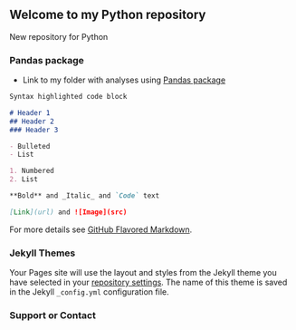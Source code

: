 ## Welcome to my Python repository

New repository for Python

### Pandas package

-  Link to my folder with analyses using [Pandas package](https://github.com/JuanmaMN/Python/tree/master/pandas)





```markdown
Syntax highlighted code block

# Header 1
## Header 2
### Header 3

- Bulleted
- List

1. Numbered
2. List

**Bold** and _Italic_ and `Code` text

[Link](url) and ![Image](src)
```

For more details see [GitHub Flavored Markdown](https://guides.github.com/features/mastering-markdown/).

### Jekyll Themes

Your Pages site will use the layout and styles from the Jekyll theme you have selected in your [repository settings](https://github.com/JuanmaMN/R-Tutorial/settings). The name of this theme is saved in the Jekyll `_config.yml` configuration file.

### Support or Contact

